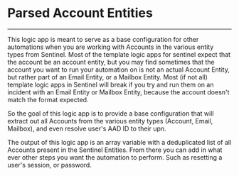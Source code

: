 # Parsed Account Entities
----

This logic app is meant to serve as a base configuration for other automations when you are working with Accounts in the various entity types from Sentinel.
Most of the template logic apps for sentinel expect that the account be an account entity, but you may find sometimes that the account you want to run
your automation on is not an actual Account Entity, but rather part of an Email Entity, or a Mailbox Entity. Most (if not all) template logic apps in Sentinel will break
if you try and run them on an incident with an Email Entity or Mailbox Entity, because the account doesn't match the format expected.

So the goal of this logic app is to provide a base configuration that will extract out all Accounts from the various entity types (Account, Email, Mailbox),
and even resolve user's AAD ID to their upn.

The output of this logic app is an array variable with a deduplicated list of all Accounts present in the Sentinel Entities. From there you
can add in what ever other steps you want the automation to perform. Such as resetting a user's session, or password.
